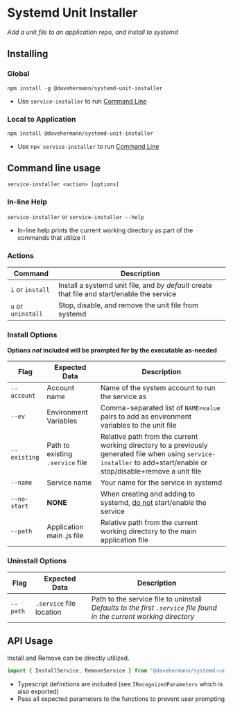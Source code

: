 # Systemd Unit Installer

*Add a unit file to an application repo, and install to systemd*

## Installing

### Global

`npm install -g @davehermann/systemd-unit-installer`

+ Use `service-installer` to run [Command Line](#command-line-usage)

### Local to Application

`npm install @davehermann/systemd-unit-installer`

+ Use `npx service-installer` to run [Command Line](#command-line-usage)

## Command line usage

`service-installer <action> [options]`

### In-line Help

`service-installer` or `service-installer --help`

+ In-line help prints the current working directory as part of the commands that utilize it

### Actions

| Command | Description |
| ------- | ----------- |
| `i` or `install` | Install a systemd unit file, and *by default* create that file and start/enable the service |
| `u` or `uninstall` | Stop, disable, and remove the unit file from systemd |

### Install Options

**Options *not* included will be prompted for by the executable as-needed**

| Flag | Expected Data | Description |
| ---- | ------------- | ----------- |
| `--account` | Account name | Name of the system account to run the service as |
| `--ev` | Environment Variables | Comma-separated list of `NAME=value` pairs to add as environment variables to the unit file |
| `--existing` | Path to existing `.service` file | Relative path from the current working directory to a previously generated file when using `service-installer` to add+start/enable or stop/disable+remove a unit file |
| `--name` | Service name | Your name for the service in systemd |
| `--no-start` | **NONE** | When creating and adding to systemd, <u>do not</u> start/enable the service |
| `--path` | Application main .js file | Relative path from the current working directory to the main application file |

### Uninstall Options

| Flag | Expected Data | Description |
| ---- | ------------- | ----------- |
| `--path` | `.service` file location | Path to the service file to uninstall<br />*Defaults to the first `.service` file found in the current working directory* |

## API Usage

Install and Remove can be directly utilized.

```javascript
import { InstallService, RemoveService } from "@davehermann/systemd-unit-installer";
```

+ Typescript definitions are included (see `IRecognizedParameters` which is also exported)
+ Pass all expected parameters to the functions to prevent user prompting
